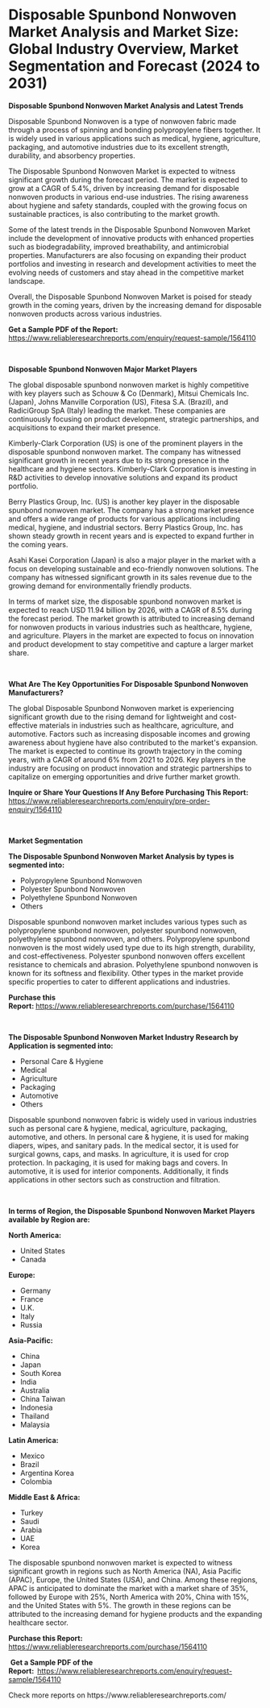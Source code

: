 <p><h1>Disposable Spunbond Nonwoven Market Analysis and Market Size: Global Industry Overview, Market Segmentation and Forecast (2024 to 2031)</h1></p><p><strong>Disposable Spunbond Nonwoven Market Analysis and Latest Trends</strong></p>
<p><p>Disposable Spunbond Nonwoven is a type of nonwoven fabric made through a process of spinning and bonding polypropylene fibers together. It is widely used in various applications such as medical, hygiene, agriculture, packaging, and automotive industries due to its excellent strength, durability, and absorbency properties.</p><p>The Disposable Spunbond Nonwoven Market is expected to witness significant growth during the forecast period. The market is expected to grow at a CAGR of 5.4%, driven by increasing demand for disposable nonwoven products in various end-use industries. The rising awareness about hygiene and safety standards, coupled with the growing focus on sustainable practices, is also contributing to the market growth.</p><p>Some of the latest trends in the Disposable Spunbond Nonwoven Market include the development of innovative products with enhanced properties such as biodegradability, improved breathability, and antimicrobial properties. Manufacturers are also focusing on expanding their product portfolios and investing in research and development activities to meet the evolving needs of customers and stay ahead in the competitive market landscape.</p><p>Overall, the Disposable Spunbond Nonwoven Market is poised for steady growth in the coming years, driven by the increasing demand for disposable nonwoven products across various industries.</p></p>
<p><strong>Get a Sample PDF of the Report:&nbsp;</strong> <a href="https://www.reliableresearchreports.com/enquiry/request-sample/1564110">https://www.reliableresearchreports.com/enquiry/request-sample/1564110</a></p>
<p>&nbsp;</p>
<p><strong>Disposable Spunbond Nonwoven Major Market Players</strong></p>
<p><p>The global disposable spunbond nonwoven market is highly competitive with key players such as Schouw & Co (Denmark), Mitsui Chemicals Inc. (Japan), Johns Manville Corporation (US), Fitesa S.A. (Brazil), and RadiciGroup SpA (Italy) leading the market. These companies are continuously focusing on product development, strategic partnerships, and acquisitions to expand their market presence.</p><p>Kimberly-Clark Corporation (US) is one of the prominent players in the disposable spunbond nonwoven market. The company has witnessed significant growth in recent years due to its strong presence in the healthcare and hygiene sectors. Kimberly-Clark Corporation is investing in R&D activities to develop innovative solutions and expand its product portfolio.</p><p>Berry Plastics Group, Inc. (US) is another key player in the disposable spunbond nonwoven market. The company has a strong market presence and offers a wide range of products for various applications including medical, hygiene, and industrial sectors. Berry Plastics Group, Inc. has shown steady growth in recent years and is expected to expand further in the coming years.</p><p>Asahi Kasei Corporation (Japan) is also a major player in the market with a focus on developing sustainable and eco-friendly nonwoven solutions. The company has witnessed significant growth in its sales revenue due to the growing demand for environmentally friendly products.</p><p>In terms of market size, the disposable spunbond nonwoven market is expected to reach USD 11.94 billion by 2026, with a CAGR of 8.5% during the forecast period. The market growth is attributed to increasing demand for nonwoven products in various industries such as healthcare, hygiene, and agriculture. Players in the market are expected to focus on innovation and product development to stay competitive and capture a larger market share.</p></p>
<p>&nbsp;</p>
<p><strong>What Are The Key Opportunities For Disposable Spunbond Nonwoven Manufacturers?</strong></p>
<p><p>The global Disposable Spunbond Nonwoven market is experiencing significant growth due to the rising demand for lightweight and cost-effective materials in industries such as healthcare, agriculture, and automotive. Factors such as increasing disposable incomes and growing awareness about hygiene have also contributed to the market's expansion. The market is expected to continue its growth trajectory in the coming years, with a CAGR of around 6% from 2021 to 2026. Key players in the industry are focusing on product innovation and strategic partnerships to capitalize on emerging opportunities and drive further market growth.</p></p>
<p><strong>Inquire or Share Your Questions If Any Before Purchasing This Report:</strong> <a href="https://www.reliableresearchreports.com/enquiry/pre-order-enquiry/1564110">https://www.reliableresearchreports.com/enquiry/pre-order-enquiry/1564110</a></p>
<p>&nbsp;</p>
<p><strong>Market Segmentation</strong></p>
<p><strong>The Disposable Spunbond Nonwoven Market Analysis by types is segmented into:</strong></p>
<p><ul><li>Polypropylene Spunbond Nonwoven</li><li>Polyester Spunbond Nonwoven</li><li>Polyethylene Spunbond Nonwoven</li><li>Others</li></ul></p>
<p><p>Disposable spunbond nonwoven market includes various types such as polypropylene spunbond nonwoven, polyester spunbond nonwoven, polyethylene spunbond nonwoven, and others. Polypropylene spunbond nonwoven is the most widely used type due to its high strength, durability, and cost-effectiveness. Polyester spunbond nonwoven offers excellent resistance to chemicals and abrasion. Polyethylene spunbond nonwoven is known for its softness and flexibility. Other types in the market provide specific properties to cater to different applications and industries.</p></p>
<p><strong>Purchase this Report:&nbsp;</strong><a href="https://www.reliableresearchreports.com/purchase/1564110">https://www.reliableresearchreports.com/purchase/1564110</a></p>
<p>&nbsp;</p>
<p><strong>The Disposable Spunbond Nonwoven Market Industry Research by Application is segmented into:</strong></p>
<p><ul><li>Personal Care & Hygiene</li><li>Medical</li><li>Agriculture</li><li>Packaging</li><li>Automotive</li><li>Others</li></ul></p>
<p><p>Disposable spunbond nonwoven fabric is widely used in various industries such as personal care & hygiene, medical, agriculture, packaging, automotive, and others. In personal care & hygiene, it is used for making diapers, wipes, and sanitary pads. In the medical sector, it is used for surgical gowns, caps, and masks. In agriculture, it is used for crop protection. In packaging, it is used for making bags and covers. In automotive, it is used for interior components. Additionally, it finds applications in other sectors such as construction and filtration.</p></p>
<p>&nbsp;</p>
<p><strong>In terms of Region, the Disposable Spunbond Nonwoven Market Players available by Region are:</strong></p>
<p>
    <p> <strong> North America: </strong>
        <ul>
            <li>United States</li>
            <li>Canada</li>
        </ul>
        </p> 
    <p> <strong> Europe: </strong>
        <ul>
            <li>Germany</li>
            <li>France</li>
            <li>U.K.</li>
            <li>Italy</li>
            <li>Russia</li>
        </ul>
        </p> 
    <p> <strong> Asia-Pacific: </strong>
        <ul>
            <li>China</li>
            <li>Japan</li>
            <li>South Korea</li>
            <li>India</li>
            <li>Australia</li>
            <li>China Taiwan</li>
            <li>Indonesia</li>
            <li>Thailand</li>
            <li>Malaysia</li>
        </ul>
        </p> 
    <p> <strong> Latin America: </strong>
        <ul>
            <li>Mexico</li>
            <li>Brazil</li>
            <li>Argentina Korea</li>
            <li>Colombia</li>
        </ul>
        </p> 
    <p> <strong> Middle East & Africa: </strong>
        <ul>
            <li>Turkey</li>
            <li>Saudi</li>
            <li>Arabia</li>
            <li>UAE</li>
            <li>Korea</li>
        </ul>
    </p>
    </p>
<p><p>The disposable spunbond nonwoven market is expected to witness significant growth in regions such as North America (NA), Asia Pacific (APAC), Europe, the United States (USA), and China. Among these regions, APAC is anticipated to dominate the market with a market share of 35%, followed by Europe with 25%, North America with 20%, China with 15%, and the United States with 5%. The growth in these regions can be attributed to the increasing demand for hygiene products and the expanding healthcare sector.</p></p>
<p><strong>Purchase this Report: </strong><a href="https://www.reliableresearchreports.com/purchase/1564110">https://www.reliableresearchreports.com/purchase/1564110</a></p>
<p>&nbsp;<strong>Get a Sample PDF of the Report:&nbsp;&nbsp;</strong><a href="https://www.reliableresearchreports.com/enquiry/request-sample/1564110">https://www.reliableresearchreports.com/enquiry/request-sample/1564110</a></p>
<p><strong></strong></p>
<p>Check more reports on https://www.reliableresearchreports.com/</p>
